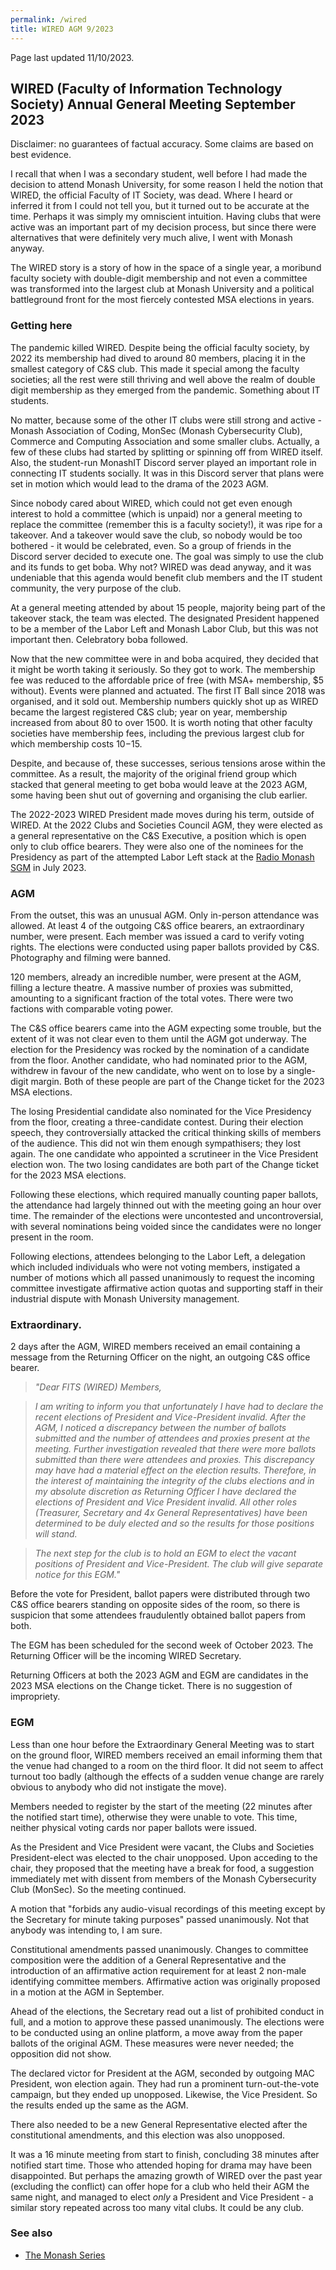 ```yaml
---
permalink: /wired
title: WIRED AGM 9/2023
---
```


Page last updated 11/10/2023.

## WIRED (Faculty of Information Technology Society) Annual General Meeting September 2023

Disclaimer: no guarantees of factual accuracy. Some claims are based on best evidence.

I recall that when I was a secondary student, well before I had made the decision to attend Monash University, for some reason I held the notion that WIRED, the official Faculty of IT Society, was dead. Where I heard or inferred it from I could not tell you, but it turned out to be accurate at the time. Perhaps it was simply my omniscient intuition. Having clubs that were active was an important part of my decision process, but since there were alternatives that were definitely very much alive, I went with Monash anyway.

The WIRED story is a story of how in the space of a single year, a moribund faculty society with double-digit membership and not even a committee was transformed into the largest club at Monash University and a political battleground front for the most fiercely contested MSA elections in years.

### Getting here

The pandemic killed WIRED. Despite being the official faculty society, by 2022 its membership had dived to around 80 members, placing it in the smallest category of C&S club. This made it special among the faculty societies; all the rest were still thriving and well above the realm of double digit membership as they emerged from the pandemic. Something about IT students.

No matter, because some of the other IT clubs were still strong and active - Monash Association of Coding, MonSec (Monash Cybersecurity Club), Commerce and Computing Association and some smaller clubs. Actually, a few of these clubs had started by splitting or spinning off from WIRED itself. Also, the student-run MonashIT Discord server played an important role in connecting IT students socially. It was in this Discord server that plans were set in motion which would lead to the drama of the 2023 AGM.

Since nobody cared about WIRED, which could not get even enough interest to hold a committee (which is unpaid) nor a general meeting to replace the committee (remember this is a faculty society!), it was ripe for a takeover. And a takeover would save the club, so nobody would be too bothered - it would be celebrated, even. So a group of friends in the Discord server decided to execute one. The goal was simply to use the club and its funds to get boba. Why not? WIRED was dead anyway, and it was undeniable that this agenda would benefit club members and the IT student community, the very purpose of the club.

At a general meeting attended by about 15 people, majority being part of the takeover stack, the team was elected. The designated President happened to be a member of the Labor Left and Monash Labor Club, but this was not important then. Celebratory boba followed.

Now that the new committee were in and boba acquired, they decided that it might be worth taking it seriously. So they got to work. The membership fee was reduced to the affordable price of free (with MSA+ membership, $5 without). Events were planned and actuated. The first IT Ball since 2018 was organised, and it sold out. Membership numbers quickly shot up as WIRED became the largest registered C&S club; year on year, membership increased from about 80 to over 1500. It is worth noting that other faculty societies have membership fees, including the previous largest club for which membership costs $10-$15.

Despite, and because of, these successes, serious tensions arose within the committee. As a result, the majority of the original friend group which stacked that general meeting to get boba would leave at the 2023 AGM, some having been shut out of governing and organising the club earlier.

The 2022-2023 WIRED President made moves during his term, outside of WIRED. At the 2022 Clubs and Societies Council AGM, they were elected as a general representative on the C&S Executive, a position which is open only to club office bearers. They were also one of the nominees for the Presidency as part of the attempted Labor Left stack at the [Radio Monash SGM](/radmon) in July 2023.

### AGM

From the outset, this was an unusual AGM. Only in-person attendance was allowed. At least 4 of the outgoing C&S office bearers, an extraordinary number, were present. Each member was issued a card to verify voting rights. The elections were conducted using paper ballots provided by C&S. Photography and filming were banned.

120 members, already an incredible number, were present at the AGM, filling a lecture theatre. A massive number of proxies was submitted, amounting to a significant fraction of the total votes. There were two factions with comparable voting power.

The C&S office bearers came into the AGM expecting some trouble, but the extent of it was not clear even to them until the AGM got underway. The election for the Presidency was rocked by the nomination of a candidate from the floor. Another candidate, who had nominated prior to the AGM, withdrew in favour of the new candidate, who went on to lose by a single-digit margin. Both of these people are part of the Change ticket for the 2023 MSA elections.

The losing Presidential candidate also nominated for the Vice Presidency from the floor, creating a three-candidate contest. During their election speech, they controversially attacked the critical thinking skills of members of the audience. This did not win them enough sympathisers; they lost again. The one candidate who appointed a scrutineer in the Vice President election won. The two losing candidates are both part of the Change ticket for the 2023 MSA elections.

Following these elections, which required manually counting paper ballots, the attendance had largely thinned out with the meeting going an hour over time. The remainder of the elections were uncontested and uncontroversial, with several nominations being voided since the candidates were no longer present in the room.

Following elections, attendees belonging to the Labor Left, a delegation which included individuals who were not voting members, instigated a number of motions which all passed unanimously to request the incoming committee investigate affirmative action quotas and supporting staff in their industrial dispute with Monash University management.

### Extraordinary.

2 days after the AGM, WIRED members received an email containing a message from the Returning Officer on the night, an outgoing C&S office bearer.

> *"Dear FITS (WIRED) Members,*

> *I am writing to inform you that unfortunately I have had to declare the recent elections of President and Vice-President invalid. After the AGM, I noticed a discrepancy between the number of ballots submitted and the number of attendees and proxies present at the meeting. Further investigation revealed that there were more ballots submitted than there were attendees and proxies. This discrepancy may have had a material effect on the election results. Therefore, in the interest of maintaining the integrity of the clubs elections and in my absolute discretion as Returning Officer I have declared the elections of President and Vice President invalid. All other roles (Treasurer, Secretary and 4x General Representatives) have been determined to be duly elected and so the results for those positions will stand.*

> *The next step for the club is to hold an EGM to elect the vacant positions of President and Vice-President. The club will give separate notice for this EGM."*

Before the vote for President, ballot papers were distributed through two C&S office bearers standing on opposite sides of the room, so there is suspicion that some attendees fraudulently obtained ballot papers from both.

The EGM has been scheduled for the second week of October 2023. The Returning Officer will be the incoming WIRED Secretary.

Returning Officers at both the 2023 AGM and EGM are candidates in the 2023 MSA elections on the Change ticket. There is no suggestion of impropriety.

### EGM

Less than one hour before the Extraordinary General Meeting was to start on the ground floor, WIRED members received an email informing them that the venue had changed to a room on the third floor. It did not seem to affect turnout too badly (although the effects of a sudden venue change are rarely obvious to anybody who did not instigate the move).

Members needed to register by the start of the meeting (22 minutes after the notified start time), otherwise they were unable to vote. This time, neither physical voting cards nor paper ballots were issued.

As the President and Vice President were vacant, the Clubs and Societies President-elect was elected to the chair unopposed. Upon acceding to the chair, they proposed that the meeting have a break for food, a suggestion immediately met with dissent from members of the Monash Cybersecurity Club (MonSec). So the meeting continued.

A motion that "forbids any audio-visual recordings of this meeting except by the Secretary for minute taking purposes" passed unanimously. Not that anybody was intending to, I am sure.

Constitutional amendments passed unanimously. Changes to committee composition were the addition of a General Representative and the introduction of an affirmative action requirement for at least 2 non-male identifying committee members. Affirmative action was originally proposed in a motion at the AGM in September.

Ahead of the elections, the Secretary read out a list of prohibited conduct in full, and a motion to approve these passed unanimously. The elections were to be conducted using an online platform, a move away from the paper ballots of the original AGM. These measures were never needed; the opposition did not show.

The declared victor for President at the AGM, seconded by outgoing MAC President, won election again. They had run a prominent turn-out-the-vote campaign, but they ended up unopposed. Likewise, the Vice President. So the results ended up the same as the AGM.

There also needed to be a new General Representative elected after the constitutional amendments, and this election was also unopposed.

It was a 16 minute meeting from start to finish, concluding 38 minutes after notified start time. Those who attended hoping for drama may have been disappointed. But perhaps the amazing growth of WIRED over the past year (excluding the conflict) can offer hope for a club who held their AGM the same night, and managed to elect *only* a President and Vice President - a similar story repeated across too many vital clubs. It could be any club.

### See also
- [The Monash Series](/msa)

